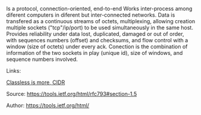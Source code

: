 Is a protocol, connection-oriented, end-to-end Works inter-process among diferent computers in diferent but inter-connected networks. 
Data is transfered as a continuous streams of octets, multiplexing, allowing creation multiple sockets ("tcp"/ip/port) to be used simultaneously in the same host. Provides reliability under data lost, duplicated, damaged or out of order, with sequences numbers (offset) and checksums, and flow control with a window (size of octets) under every ack. Conection is the combination of information of the  two sockets in play (unique id), size of windows, and sequence numbers involved.

Links:

[Classless is more, CIDR](classless_is_more.CIDR.md)


Source: https://tools.ietf.org/html/rfc793#section-1.5

Author: https://tools.ietf.org/html/